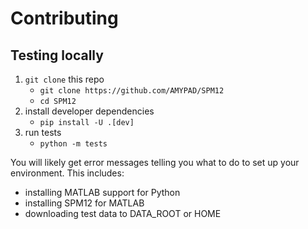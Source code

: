 Contributing
============

Testing locally
---------------

1. `git clone` this repo
    - `git clone https://github.com/AMYPAD/SPM12`
    - `cd SPM12`
2. install developer dependencies
    - `pip install -U .[dev]`
3. run tests
    - `python -m tests`

You will likely get error messages telling you what to do to set up your environment. This includes:

- installing MATLAB support for Python
- installing SPM12 for MATLAB
- downloading test data to DATA_ROOT or HOME
